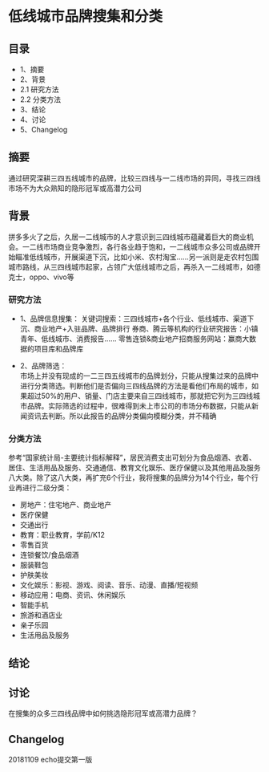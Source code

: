 # 低线城市品牌搜集和分类

## 目录
- 1、摘要
- 2、背景
 - 2.1 研究方法
 - 2.2 分类方法
- 3、结论
- 4、讨论
- 5、Changelog

## 摘要
通过研究深耕三四五线城市的品牌，比较三四线与一二线市场的异同，寻找三四线市场不为大众熟知的隐形冠军或高潜力公司

## 背景
拼多多火了之后，久居一二线城市的人才意识到三四线城市蕴藏着巨大的商业机会。一二线市场商业竞争激烈，各行各业趋于饱和，一二线城市众多公司或品牌开始瞄准低线城市，开展渠道下沉，比如小米、农村淘宝......另一派则是走农村包围城市路线，从三四线城市起家，占领广大低线城市之后，再杀入一二线城市，如德克士，oppo、vivo等

### 研究方法

- 1、品牌信息搜集：
关键词搜索：三四线城市+各个行业、低线城市、渠道下沉、商业地产+入驻品牌、品牌排行
券商、腾云等机构的行业研究报告：小镇青年、低线城市、消费报告......
零售连锁&商业地产招商服务网站：赢商大数据的项目库和品牌库

- 2、品牌筛选：<br> 
市场上并没有现成的一二三四五线城市的品牌划分，只能从搜集过来的品牌中进行分类筛选。判断他们是否偏向三四线品牌的方法是看他们布局的城市，如果超过50%的用户、销量、门店主要来自三四线城市，那就把它列为三四线城市品牌。实际筛选的过程中，很难得到未上市公司的市场分布数据，只能从新闻资讯去判断。所以此报告的品牌分类偏向模糊分类，并不精确
 

### 分类方法

参考“国家统计局-主要统计指标解释”，居民消费支出可划分为食品烟酒、衣着、居住、生活用品及服务、交通通信、教育文化娱乐、医疗保健以及其他用品及服务八大类。除了这八大类，再扩充6个行业，我将搜集的品牌分为14个行业，每个行业再进行二级分类：

- 房地产：住宅地产、商业地产
- 医疗保健
- 交通出行
- 教育：职业教育，学前/K12
- 零售百货
- 连锁餐饮/食品烟酒
- 服装鞋包
- 护肤美妆
- 文化娱乐：影视、游戏、阅读、音乐、动漫、直播/短视频
- 移动应用：电商、资讯、休闲娱乐
- 智能手机
- 旅游和酒店业
- 亲子乐园
- 生活用品及服务


## 结论




## 讨论
在搜集的众多三四线品牌中如何挑选隐形冠军或高潜力品牌？


## Changelog
20181109 echo提交第一版
